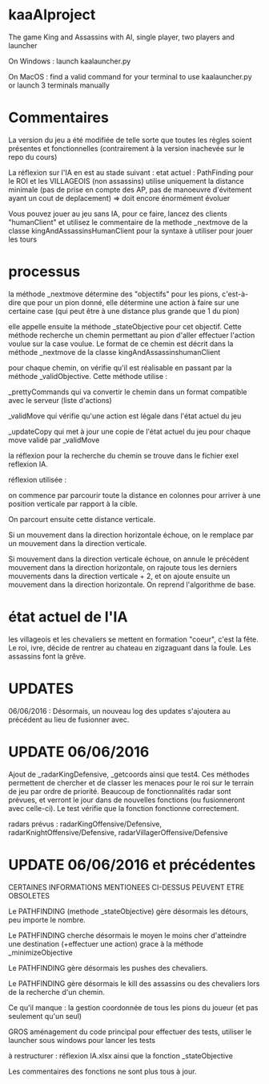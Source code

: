 # kaaAIproject
The game King and Assassins with AI, single player, two players and launcher

On Windows : launch kaalauncher.py

On MacOS : find a valid command for your terminal to use kaalauncher.py
		   or launch 3 terminals manually
		   
# Commentaires

La version du jeu a été modifiée de telle sorte que toutes les règles 
soient présentes et fonctionnelles (contrairement à la version inachevée sur
le repo du cours)

La réflexion sur l'IA en est au stade suivant :
	etat actuel : PathFinding pour le ROI et les VILLAGEOIS (non assassins)
	utilise uniquement la distance minimale (pas de prise en compte des AP, pas de manoeuvre d'évitement ayant un cout de deplacement)
	=> doit encore énormément évoluer
	
Vous pouvez jouer au jeu sans IA, pour ce faire, lancez des clients "humanClient"
et utilisez le commentaire de la methode _nextmove de la classe kingAndAssassinsHumanClient
pour la syntaxe à utiliser pour jouer les tours
	
# processus

la méthode _nextmove détermine des "objectifs" pour les pions, c'est-à-dire
que pour un pion donné, elle détermine une action à faire sur une certaine
case (qui peut être à une distance plus grande que 1 du pion)

elle appelle ensuite la méthode _stateObjective pour cet objectif. Cette
méthode recherche un chemin permettant au pion d'aller effectuer l'action
voulue sur la case voulue. Le format de ce chemin est décrit dans
la méthode _nextmove de la classe kingAndAssassinshumanClient

pour chaque chemin, on vérifie qu'il est réalisable en passant par la 
méthode _validObjective. Cette méthode utilise :

_prettyCommands qui va convertir le chemin dans un format compatible
avec le serveur (liste d'actions)

_validMove qui vérifie qu'une action est légale dans l'état actuel du jeu

_updateCopy qui met à jour une copie de l'état actuel du jeu pour chaque
move validé par _validMove


la réflexion pour la recherche du chemin se trouve dans le fichier exel 
reflexion IA. 

réflexion utilisée : 

on commence par parcourir toute la distance en colonnes pour arriver 
à une position verticale par rapport à la cible.

On parcourt ensuite cette distance verticale.

Si un mouvement dans la direction horizontale échoue, on le remplace
par un mouvement dans la direction verticale.

Si mouvement dans la direction verticale échoue, on annule le précédent
mouvement dans la direction horizontale, on rajoute tous les derniers
mouvements dans la direction verticale + 2, et on ajoute ensuite
un mouvement dans la direction horizontale.
On reprend l'algorithme de base.


# état actuel de l'IA

les villageois et les chevaliers se mettent en formation "coeur", c'est la
fête. Le roi, ivre, décide de rentrer au chateau en zigzaguant dans la foule.
Les assassins font la grêve.

# UPDATES

06/06/2016 : Désormais, un nouveau log des updates s'ajoutera au précédent au lieu
de fusionner avec.

# UPDATE 06/06/2016

Ajout de _radarKingDefensive, _getcoords ainsi que test4. Ces méthodes permettent
de chercher et de classer les menaces pour le roi sur le terrain de jeu par
ordre de priorité. Beaucoup de fonctionnalités radar sont prévues, et verront
le jour dans de nouvelles fonctions (ou fusionneront avec celle-ci). Le test
vérifie que la fonction fonctionne correctement.

radars prévus : radarKingOffensive/Defensive, radarKnightOffensive/Defensive,
radarVillagerOffensive/Defensive

# UPDATE 06/06/2016 et précédentes

CERTAINES INFORMATIONS MENTIONEES CI-DESSUS PEUVENT ETRE OBSOLETES

Le PATHFINDING (methode _stateObjective) gère désormais les détours, peu
importe le nombre.

Le PATHFINDING cherche désormais le moyen le moins cher d'atteindre une 
destination (+effectuer une action) grace à la méthode _minimizeObjective

Le PATHFINDING gère désormais les pushes des chevaliers. 

Le PATHFINDING gère désormais le kill des assassins ou des chevaliers
lors de la recherche d'un chemin.

Ce qu'il manque : la gestion coordonnée de tous les pions du joueur (et pas seulement
qu'un seul)

GROS aménagement du code principal pour effectuer des tests, 
utiliser le launcher sous windows pour lancer les tests

à restructurer : réflexion IA.xlsx ainsi que la fonction _stateObjective

Les commentaires des fonctions ne sont plus tous à jour.